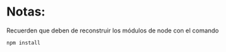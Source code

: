 # Notas:


Recuerden que deben de reconstruir los módulos de node con el comando

```
npm install
```

